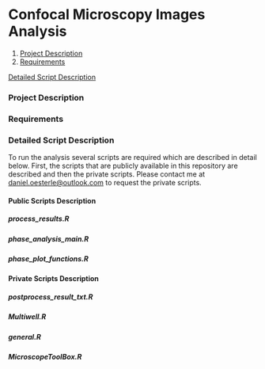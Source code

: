 # Confocal Microscopy Images Analysis

1. [Project Description](#project-description)
2. [Requirements](#requirements)


[Detailed Script Description](#detailed-script-description)

### Project Description


### Requirements


### Detailed Script Description

To run the analysis several scripts are required which are described in detail below. 
First, the scripts that are publicly available in this repository are described and then the private scripts. 
Please contact me at daniel.oesterle@outlook.com to request the private scripts.

#### Public Scripts Description

##### process_results.R


##### phase_analysis_main.R


##### phase_plot_functions.R


#### Private Scripts Description

##### postprocess_result_txt.R

##### Multiwell.R

##### general.R

##### MicroscopeToolBox.R
